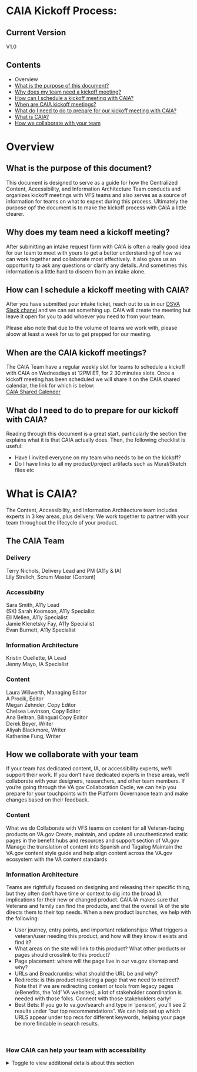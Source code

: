 # CAIA Kickoff Process:

## Current Version
V1.0

## Contents
- Overview
- [What is the purpose of this document?](https://github.com/department-of-veterans-affairs/va.gov-team/edit/master/teams/CAIA/Ops/kickoff-process.md#what-is-the-purpose-of-this-document)
- [Why does my team need a kickoff meeting?](https://github.com/department-of-veterans-affairs/va.gov-team/edit/master/teams/CAIA/Ops/kickoff-process.md#why-does-my-team-need-a-kickoff-meeting)
- [How can I schedule a kickoff meeting with CAIA?](https://github.com/department-of-veterans-affairs/va.gov-team/blob/master/teams/CAIA/Ops/kickoff-process.md#how-can-i-schedule-a-kickoff-meeting-with-caia)
- [When are CAIA kickoff meetings?](https://github.com/department-of-veterans-affairs/va.gov-team/blob/master/teams/CAIA/Ops/kickoff-process.md#when-are-the-caia-kickoff-meetings)
- [What do I need to do to prepare for our kickoff meeting with CAIA?](https://github.com/department-of-veterans-affairs/va.gov-team/blob/master/teams/CAIA/Ops/kickoff-process.md#what-do-i-need-to-do-to-prepare-for-our-kickoff-with-caia)
- [What is CAIA?](https://github.com/department-of-veterans-affairs/va.gov-team/blob/master/teams/CAIA/Ops/kickoff-process.md#what-is-caia)
- [How we collaborate with your team](https://github.com/department-of-veterans-affairs/va.gov-team/blob/master/teams/CAIA/Ops/kickoff-process.md#how-we-collaborate-with-your-team)

# Overview
## What is the purpose of this document?
This document is designed to serve as a guide for how the Centralized Content, Accessibility, and Information Architecture Team conducts and organizes kickoff meetings with VFS teams and also serves as a source of information for teams on what to expext during this process. Ultimately the purpose opf the document is to make the kickoff process with CAIA a little clearer.

## Why does my team need a kickoff meeting?
After submitting an intake request form with CAIA is often a really good idea for our team to meet with yours to get a better understanding of how we can work together and collaborate most effectively. It also gives us an opportunity to ask any questions or clarify any details. And sometimes this information is a little hard to discern from an intake alone.

## How can I schedule a kickoff meeting with CAIA?
After you have submitted your intake ticket, reach out to us in our [DSVA Slack chanel](https://dsva.slack.com/archives/C01K37HRUAH) and we can set something up. CAIA will create the meeting but leave it open for you to add whoever you need to from your team.

Please also note that due to the volume of teams we work with, please aloow at least a week for us to get prepped for our meeting.

## When are the CAIA kickoff meetings?
The CAIA Team have a regular weekly slot for teams to schedule a kickoff with CAIA on Wednesdays at 12PM ET, for 2 30 minutes slots.
Once a kickoff meeting has been scheduled we will share it on the CAIA shared calendar, the link for which is below:<br>
[CAIA Shared Calender](https://calendar.google.com/calendar/embed?src=c_ddb0b99f3fdacd4cbbee5c9352654daa0a32b7d1f1b56d67bef0773e8eb6191a%40group.calendar.google.com&ctz=America%2FChicago)

## What do I need to do to prepare for our kickoff with CAIA?
Reading through this document is a great start, particularly the section the explains what it is that CAIA actually does. Then, the following checklist is useful:

- Have I invited everyone on my team who needs to be on the kickoff?
- Do I have links to all my product/project artifacts such as Mural/Sketch files etc

# What is CAIA?
The Content, Accessibility, and Information Architecture team includes experts in 3 key areas, plus delivery. We work together to partner with your team throughout the lifecycle of your product.


## The CAIA Team
### Delivery 

Terry Nichols, Delivery Lead and PM (A11y & IA)<br>
Lily Strelich, Scrum Master (Content)
### Accessibility

Sara Smith, A11y Lead<br>
(SK) Sarah Koomson, A11y Specialist<br>
Eli Mellen, A11y Specialist<br>
Jamie Klenetsky Fay, A11y Specialist<br>
Evan Burnett, A11y Specialist<br>
### Information Architecture 
Kristin Ouellette, IA Lead<br>
Jenny Mayo, IA Specialist<br>

### Content
Laura Willwerth, Managing Editor<br>
A Procik, Editor<br>
Megan Zehnder, Copy Editor<br>
Chelsea Levinson, Copy Editor<br>
Ana Beltran, Bilingual Copy Editor<br>
Derek Beyer, Writer<br>
Aliyah Blackmore, Writer<br>
Katherine Fung, Writer<br>
## How we collaborate with your team

If your team has dedicated content, IA, or accessibility experts, we’ll support their work. If you don’t have dedicated experts in these areas, we’ll collaborate with your designers, researchers, and other team members.
If you’re going through the VA.gov Collaboration Cycle, we can help you prepare for your touchpoints with the Platform Governance team and make changes based on their feedback. 
<br>

### Content 

What we do
Collaborate with VFS teams on content for all Veteran-facing products on VA.gov
Create, maintain, and update all unauthenticated static pages in the benefit hubs and resources and support section of VA.gov 
Manage the translation of content into Spanish and Tagalog
Maintain the VA.gov content style guide and help align content across the VA.gov ecosystem with the VA content standards
<br>

### Information Architecture

Teams are rightfully focused on designing and releasing their specific thing, but they often don’t have time or context to dig into the broad IA implications for their new or changed product. 
CAIA IA makes sure that Veterans and family can find the products, and that the overall IA of the site directs them to their top needs. When a new product launches, we help with the following:<br>
- User journey, entry points, and important relationships: What triggers a veteran/user needing this product, and how will they know it exists and find it? <br>
- What areas on the site will link to this product? What other products or pages should crosslink to this product?<br>
- Page placement: where will the page live in our va.gov sitemap and why?<br>
- URLs and Breadcrumbs: what should the URL be and why?<br>
- Redirects: is this product replacing a page that we need to redirect? <br>
Note that if we are redirecting content or tools from legacy pages (eBenefits, the ‘old’ VA websites), a lot of stakeholder coordination is needed with those folks. Connect with those stakeholders early!
- Best Bets: If you go to va.gov/search and type in ‘pension’, you’ll see 2 results under “our top recommendations”.  We can help set up which URLS appear under top recs for different keywords, helping your page be more findable in search results.<br>
<br>

### How CAIA can help your team with accessibility

<details><summary>Toggle to view additional details about this section</summary>
The Content, Accessibility, and Information Architecture team, or CAIA, is a cross-functional team of folks here to help your team deliver the highest quality product possible to Veterans.<br>
  
Below you will find some of the ways that CAIA can help your team with accessibility.<br>
How we relate to the Collaboration Cycle<br>

We've grouped our offerings by how they relate to the touch point meetings in the Collaboration Cycle. We've done this because the Collaboration Cycle is a well-known process for our community, and maps well to how we do work.<br>
Note that CAIA can assist teams going through the Collaboration Cycle, but CAIA is not involved in the Collaboration Cycle directly. We are here to help you launch the best products possible, we're not gatekeepers. If we find and flag an issue we can't and won't block you from launching. Teams going through the Collaboration Cycle can work with us, as can teams working outside of it.<br>

### Services we offer
  
What follows is a menu of the services we offer. No worries if you don't know what exactly you need, though, feel free to contact us on the DSVA Slack using the #accessibility-help or the #sitewide-content-accessibility-ia channels.
You can also reach us by attending our weekly office hours on Tuesdays at 4 PM Eastern on Zoom.<br>
### Research support

We can help you plan your research sessions, ensuring that they are equitable and account for important accessibility factors. When it comes time to run research sessions we can also provide technical support for research participants who rely on assistive technology, like screen readers. During the research sessions, we also observe and take notes, with an eye to accessibility. Once the research has concluded, we provide a robust deliverable containing accessibility findings and recommendations to the research team.<br>
### Accessibility test planning

We can work with a team to develop an accessibility-focused testing plan so that during design and development you are able to continually ensure that your product is accessible. We can help develop the plan, and walk you through how to run the tests. We have experience creating plans for both automated and manual testing.<br>
### Support design discovery

We can work with you and your team during design discovery to ensure that accessibility considerations are being taken into account, and help to flag when something may be veering away from the accessible happy path.<br>
### Review wireframes and prototypes

We can review your static wireframes or interactive prototypes looking for potential accessibility issues. We can also work with you and advise on how to annotate designs to ensure that they are easy to implement in an accessible way.<br>
### PDF audit

We can review PDF documents for accessibility, and help advise on how to remediate any issues found.
Staging audit
We can review products in staging, testing with assistive technology, reviewing for accessibility best practices, and ensuring that the product meets OCTO-DE accessibility experience standards.
We can also help you prepare the required accessibility testing artifact for the Collaboration Cycle.<br>
### Health check audit

This is very much like a staging review but done in production! This is useful for older products that were implemented and released before certain standards were put into place.
Training and education
We can provide training and resources for you and your team on accessibility best practices and methodologies above and beyond what Governance offers at onboarding. Also, don't miss the accessibility champs program!
Spot checks, general guidance
We are always here for more general, off-the-cuff questions! Never hesitate to reach out to us on the DSVA Slack in either the #accessibility-help or the #sitewide-content-accessibility-ia channels.
</details>
